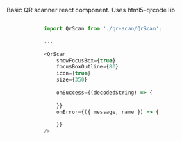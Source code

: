 Basic QR scanner react component. Uses html5-qrcode lib

```javascript

            import QrScan from './qr-scan/QrScan';

            ...
          
            <QrScan
                showFocusBox={true}
                focusBoxOutline={80}
                icon={true}
                size={350}
       
                onSuccess={(decodedString) => {
                 
                }}
                onError={({ message, name }) => {
              
                }}
            />
```
